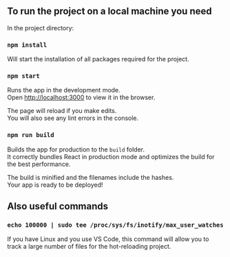 ## To run the project on a local machine you need

In the project directory:

### `npm install`

Will start the installation of all packages required for the project.

### `npm start`

Runs the app in the development mode.<br />
Open [http://localhost:3000](http://localhost:3000) to view it in the browser.

The page will reload if you make edits.<br />
You will also see any lint errors in the console.

### `npm run build`

Builds the app for production to the `build` folder.<br />
It correctly bundles React in production mode and optimizes the build for the best performance.

The build is minified and the filenames include the hashes.<br />
Your app is ready to be deployed!

## Also useful commands

### `echo 100000 | sudo tee /proc/sys/fs/inotify/max_user_watches`

If you have Linux and you use VS Code, this command will allow you to track a large number of files for the hot-reloading project.

